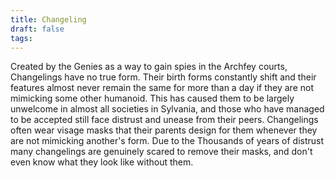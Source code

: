 ```yaml
---
title: Changeling
draft: false
tags:
---
```

 

Created by the Genies as a way to gain spies in the Archfey courts, Changelings have no true form. Their birth forms constantly shift and their features almost never remain the same for more than a day if they are not mimicking some other humanoid. This has caused them to be largely unwelcome in almost all societies in Sylvania, and those who have managed to be accepted still face distrust and unease from their peers. Changelings often wear visage masks that their parents design for them whenever they are not mimicking another's form. Due to the Thousands of years of distrust many changelings are genuinely scared to remove their masks, and don't even know what they look like without them.